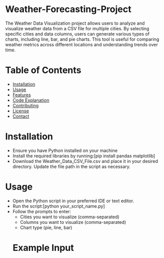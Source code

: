 # Weather-Forecasting-Project
The Weather Data Visualization project allows users to analyze and visualize weather data from a CSV file for multiple cities. By selecting specific cities and data columns, users can generate various types of charts, including line, bar, and pie charts. This tool is useful for comparing weather metrics across different locations and understanding trends over time.
# Table of Contents
  - [Installation](#Installation)
  - [Usage](#Usage)
  - [Features](#Features)
  - [Code Explanation](#CodeExplanation)
  - [Contributing](#Contributing)
  - [License](#License)
  - [Contact](#Contact)
# Installation
  - Ensure you have Python installed on your machine
  - Install the required libraries by running:[pip install pandas matplotlib]
  - Download the Weather_Data_CSV_File.csv and place it in your desired directory. Update the file path in the script as necessary.
# Usage
  - Open the Python script in your preferred IDE or text editor.
  - Run the script:[python your_script_name.py]
  - Follow the prompts to enter:
     - Cities you want to visualize (comma-separated)
     - Columns you want to visualize (comma-separated)
     - Chart type (pie, line, bar)
      # Example Input
    
 
    
